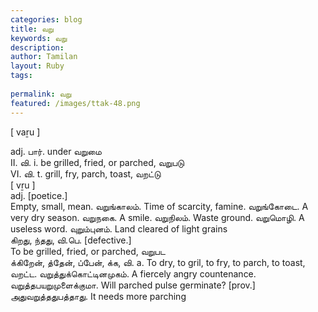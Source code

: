 ```yaml
---
categories: blog
title: வறு
keywords: வறு
description: 
author: Tamilan
layout: Ruby
tags: 
 
permalink: வறு
featured: /images/ttak-48.png
---
```

  
[ vaṟu ]  
  
adj. பார். under வறுமை  
II. வி. i. be grilled, fried, or parched, வறுபடு  
VI. வி. t. grill, fry, parch, toast, வறட்டு  
[ vṟu ]  
adj. [poetice.]  
Empty, small, mean. வறுங்காலம். Time of scarcity, famine. வறுங்கோடை. A very dry season. வறுநகை. A smile. வறுநிலம். Waste ground. வறுமொழி. A useless word. வுறும்புனம். Land cleared of light grains  
கிறது, ந்தது, வி.பெ. [defective.]  
To be grilled, fried, or parched, வறுபட  
க்கிறேன், த்தேன், ப்பேன், க்க, வி. a. To dry, to gril, to fry, to parch, to toast, வறட்ட. வறுத்துக்கொட்டினமுகம். A fiercely angry countenance. வறுத்தபயறுமுளைக்குமா. Will parched pulse germinate? [prov.]  
அதுவறுத்ததுபத்தாது. It needs more parching